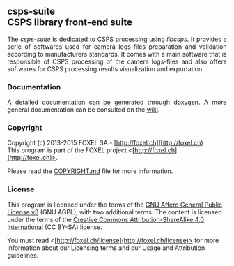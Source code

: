 
## csps-suite<br />CSPS library front-end suite

<p align="justify">
The <i>csps-suite</i> is dedicated to CSPS processing using <i>libcsps</i>. It provides a serie of softwares used for camera logs-files preparation and validation according to manufacturers standards. It comes with a main software that is responsible of CSPS processing of the camera logs-files and also offers softwares for CSPS processing results visualization and exportation.
</p>

### Documentation

<p align="justify">
A detailed documentation can be generated through doxygen. A more general documentation can be consulted on the <a href="https://github.com/FoxelSA/csps-suite/wiki">wiki</a>.
</p>

### Copyright

Copyright (c) 2013-2015 FOXEL SA - [http://foxel.ch](http://foxel.ch)<br />
This program is part of the FOXEL project <[http://foxel.ch](http://foxel.ch)>.

Please read the [COPYRIGHT.md](COPYRIGHT.md) file for more information.


### License

This program is licensed under the terms of the
[GNU Affero General Public License v3](http://www.gnu.org/licenses/agpl.html)
(GNU AGPL), with two additional terms. The content is licensed under the terms
of the
[Creative Commons Attribution-ShareAlike 4.0 International](http://creativecommons.org/licenses/by-sa/4.0/)
(CC BY-SA) license.

You must read <[http://foxel.ch/license](http://foxel.ch/license)> for more
information about our Licensing terms and our Usage and Attribution guidelines.

